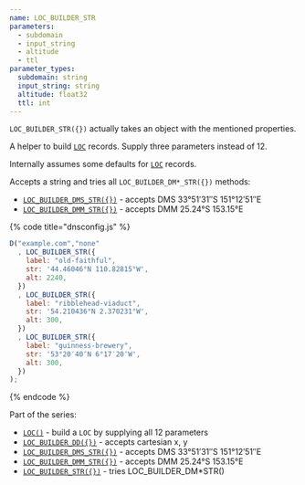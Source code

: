 ```yaml
---
name: LOC_BUILDER_STR
parameters:
  - subdomain
  - input_string
  - altitude
  - ttl
parameter_types:
  subdomain: string
  input_string: string
  altitude: float32
  ttl: int
---
```


`LOC_BUILDER_STR({})` actually takes an object with the mentioned properties.

A helper to build [`LOC`](../domain/LOC.md) records. Supply three parameters instead of 12.

Internally assumes some defaults for [`LOC`](../domain/LOC.md) records.


Accepts a string and tries all `LOC_BUILDER_DM*_STR({})` methods:
* [`LOC_BUILDER_DMS_STR({})`](LOC_BUILDER_DMS_STR.md) - accepts DMS 33°51′31″S 151°12′51″E
* [`LOC_BUILDER_DMM_STR({})`](LOC_BUILDER_DMM_STR.md) - accepts DMM 25.24°S 153.15°E



{% code title="dnsconfig.js" %}
```javascript
D("example.com","none"
  , LOC_BUILDER_STR({
    label: "old-faithful",
    str: '44.46046°N 110.82815°W',
    alt: 2240,
  })
  , LOC_BUILDER_STR({
    label: "ribblehead-viaduct",
    str: '54.210436°N 2.370231°W',
    alt: 300,
  })
  , LOC_BUILDER_STR({
    label: "guinness-brewery",
    str: '53°20′40″N 6°17′20″W',
    alt: 300,
  })
);

```
{% endcode %}


Part of the series:
 * [`LOC()`](LOC.md) - build a `LOC` by supplying all 12 parameters
 * [`LOC_BUILDER_DD({})`](../record/LOC_BUILDER_DD.md) - accepts cartesian x, y
 * [`LOC_BUILDER_DMS_STR({})`](LOC_BUILDER_DMS_STR.md) - accepts DMS 33°51′31″S 151°12′51″E
 * [`LOC_BUILDER_DMM_STR({})`](LOC_BUILDER_DMM_STR.md) - accepts DMM 25.24°S 153.15°E
 * [`LOC_BUILDER_STR({})`](LOC_BUILDER_STR.md) - tries LOC_BUILDER_DM*STR()
